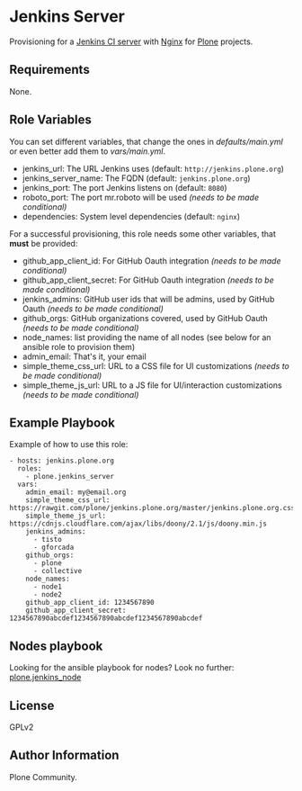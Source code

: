Jenkins Server
==============

Provisioning for a [Jenkins CI server](http://jenkins-ci.org/) with [Nginx](http://nginx.org/) for [Plone](https://plone.org/) projects.

Requirements
------------

None.

Role Variables
--------------

You can set different variables,
that change the ones in *defaults/main.yml* or even better add them to *vars/main.yml*.

  * jenkins_url: The URL Jenkins uses (default: ``http://jenkins.plone.org``)
  * jenkins_server_name: The FQDN (default: ``jenkins.plone.org``)
  * jenkins_port: The port Jenkins listens on (default: ``8080``)
  * roboto_port: The port mr.roboto will be used *(needs to be made conditional)*
  * dependencies: System level dependencies (default: ``nginx``)

For a successful provisioning,
this role needs some other variables, that **must** be provided:

  * github_app_client_id: For GitHub Oauth integration *(needs to be made conditional)*
  * github_app_client_secret: For GitHub Oauth integration *(needs to be made conditional)*
  * jenkins_admins: GitHub user ids that will be admins, used by GitHub Oauth *(needs to be made conditional)*
  * github_orgs: GitHub organizations covered, used by GitHub Oauth *(needs to be made conditional)*
  * node_names: list providing the name of all nodes (see below for an ansible role to provision them)
  * admin_email: That's it, your email
  * simple_theme_css_url: URL to a CSS file for UI customizations *(needs to be made conditional)*
  * simple_theme_js_url: URL to a JS file for UI/interaction customizations *(needs to be made conditional)*

Example Playbook
----------------

Example of how to use this role:

    - hosts: jenkins.plone.org
      roles:
        - plone.jenkins_server
      vars:
        admin_email: my@email.org
        simple_theme_css_url: https://rawgit.com/plone/jenkins.plone.org/master/jenkins.plone.org.css
        simple_theme_js_url: https://cdnjs.cloudflare.com/ajax/libs/doony/2.1/js/doony.min.js
        jenkins_admins:
          - tisto
          - gforcada
        github_orgs:
          - plone
          - collective
        node_names:
          - node1
          - node2
        github_app_client_id: 1234567890
        github_app_client_secret: 1234567890abcdef1234567890abcdef1234567890abcdef

Nodes playbook
--------------

Looking for the ansible playbook for nodes?
Look no further: [plone.jenkins_node](https://github.com/plone/plone.jenkins_node/)

License
-------

GPLv2

Author Information
------------------

Plone Community.

